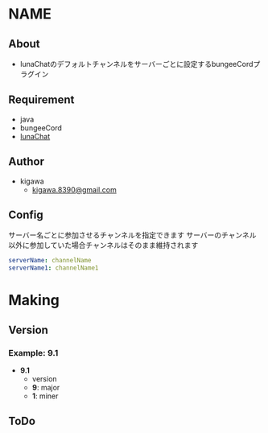 # NAME

## About

* lunaChatのデフォルトチャンネルをサーバーごとに設定するbungeeCordプラグイン

## Requirement

* java
* bungeeCord
* [lunaChat](https://github.com/ucchyocean/LunaChat)

## Author

* kigawa
    * kigawa.8390@gmail.com

## Config

サーバー名ごとに参加させるチャンネルを指定できます
サーバーのチャンネル以外に参加していた場合チャンネルはそのまま維持されます

```yaml
serverName: channelName
serverName1: channelName1
```

# Making

## Version

### Example: 9.1

* **9.1**
    * version
    * **9**: major
    * **1**: miner

## ToDo
